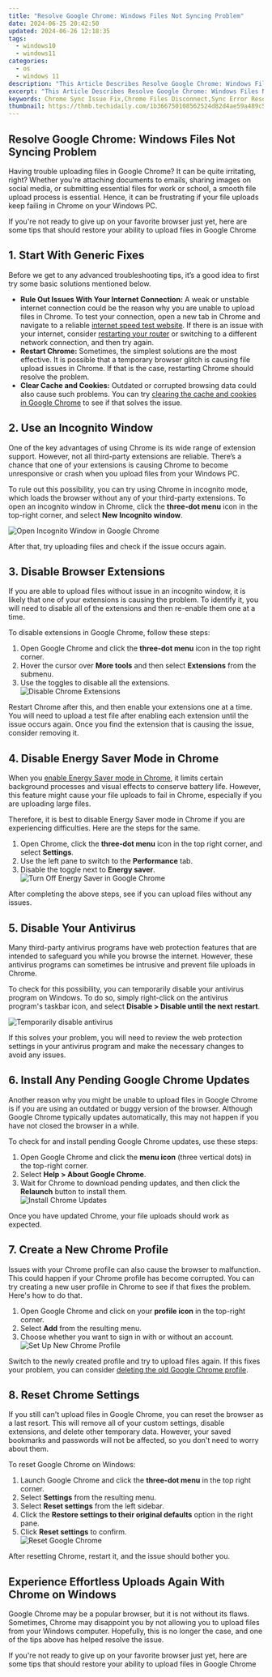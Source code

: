 ```yaml
---
title: "Resolve Google Chrome: Windows Files Not Syncing Problem"
date: 2024-06-25 20:42:50
updated: 2024-06-26 12:18:35
tags:
  - windows10
  - windows11
categories:
  - os
  - windows 11
description: "This Article Describes Resolve Google Chrome: Windows Files Not Syncing Problem"
excerpt: "This Article Describes Resolve Google Chrome: Windows Files Not Syncing Problem"
keywords: Chrome Sync Issue Fix,Chrome Files Disconnect,Sync Error Resolution,Chrome Updates,Windows Chrome Sync,Google Chrome Update,Chrome File Sync
thumbnail: https://thmb.techidaily.com/1b366750108562524d82d4ae59a489c50fa84a81f8bcbe092ec793162bb9610d.jpg
---
```


## Resolve Google Chrome: Windows Files Not Syncing Problem

 Having trouble uploading files in Google Chrome? It can be quite irritating, right? Whether you're attaching documents to emails, sharing images on social media, or submitting essential files for work or school, a smooth file upload process is essential. Hence, it can be frustrating if your file uploads keep failing in Chrome on your Windows PC.

 If you're not ready to give up on your favorite browser just yet, here are some tips that should restore your ability to upload files in Google Chrome

## 1\. Start With Generic Fixes

 Before we get to any advanced troubleshooting tips, it’s a good idea to first try some basic solutions mentioned below.

* **Rule Out Issues With Your Internet Connection:** A weak or unstable internet connection could be the reason why you are unable to upload files in Chrome. To test your connection, open a new tab in Chrome and navigate to a reliable [internet speed test website](https://www.makeuseof.com/best-free-websites-test-internet-speed/). If there is an issue with your internet, consider [restarting your router](https://www.makeuseof.com/reboot-router-correct-way/) or switching to a different network connection, and then try again.
* **Restart Chrome:** Sometimes, the simplest solutions are the most effective. It is possible that a temporary browser glitch is causing file upload issues in Chrome. If that is the case, restarting Chrome should resolve the problem.
* **Clear Cache and Cookies:** Outdated or corrupted browsing data could also cause such problems. You can try [clearing the cache and cookies in Google Chrome](https://www.makeuseof.com/how-to-clear-cookies-cache-in-chrome/) to see if that solves the issue.

## 2\. Use an Incognito Window

 One of the key advantages of using Chrome is its wide range of extension support. However, not all third-party extensions are reliable. There’s a chance that one of your extensions is causing Chrome to become unresponsive or crash when you upload files from your Windows PC.

 To rule out this possibility, you can try using Chrome in incognito mode, which loads the browser without any of your third-party extensions. To open an incognito window in Chrome, click the **three-dot menu** icon in the top-right corner, and select **New Incognito window**.

![Open Incognito Window in Google Chrome](https://static1.makeuseofimages.com/wordpress/wp-content/uploads/2023/03/open-incognito-window-in-google-chrome.jpg)

 After that, try uploading files and check if the issue occurs again.

## 3\. Disable Browser Extensions

 If you are able to upload files without issue in an incognito window, it is likely that one of your extensions is causing the problem. To identify it, you will need to disable all of the extensions and then re-enable them one at a time.

 To disable extensions in Google Chrome, follow these steps:

1. Open Google Chrome and click the **three-dot menu** icon in the top right corner.
2. Hover the cursor over **More tools** and then select **Extensions** from the submenu.
3. Use the toggles to disable all the extensions.  
![Disable Chrome Extensions](https://static1.makeuseofimages.com/wordpress/wp-content/uploads/2022/12/disable-chrome-extensions.jpg)

 Restart Chrome after this, and then enable your extensions one at a time. You will need to upload a test file after enabling each extension until the issue occurs again. Once you find the extension that is causing the issue, consider removing it.

## 4\. Disable Energy Saver Mode in Chrome

 When you [enable Energy Saver mode in Chrome](https://www.makeuseof.com/enable-google-chrome-energy-saver-mode/), it limits certain background processes and visual effects to conserve battery life. However, this feature might cause your file uploads to fail in Chrome, especially if you are uploading large files.

 Therefore, it is best to disable Energy Saver mode in Chrome if you are experiencing difficulties. Here are the steps for the same.

1. Open Chrome, click the **three-dot menu** icon in the top right corner, and select **Settings**.
2. Use the left pane to switch to the **Performance** tab.
3. Disable the toggle next to **Energy saver**.  
![Turn Off Energy Saver in Google Chrome](https://static1.makeuseofimages.com/wordpress/wp-content/uploads/2023/09/turn-off-energy-saver-in-google-chrome.jpg)

 After completing the above steps, see if you can upload files without any issues.

## 5\. Disable Your Antivirus

 Many third-party antivirus programs have web protection features that are intended to safeguard you while you browse the internet. However, these antivirus programs can sometimes be intrusive and prevent file uploads in Chrome.

 To check for this possibility, you can temporarily disable your antivirus program on Windows. To do so, simply right-click on the antivirus program's taskbar icon, and select **Disable > Disable until the next restart**.

![Temporarily disable antivirus](https://static1.makeuseofimages.com/wordpress/wp-content/uploads/2022/06/disable-antivirus.jpg)

 If this solves your problem, you will need to review the web protection settings in your antivirus program and make the necessary changes to avoid any issues.

## 6\. Install Any Pending Google Chrome Updates

 Another reason why you might be unable to upload files in Google Chrome is if you are using an outdated or buggy version of the browser. Although Google Chrome typically updates automatically, this may not happen if you have not closed the browser in a while.

 To check for and install pending Google Chrome updates, use these steps:

1. Open Google Chrome and click the **menu icon** (three vertical dots) in the top-right corner.
2. Select **Help > About Google Chrome**.
3. Wait for Chrome to download pending updates, and then click the **Relaunch** button to install them.  
![Install Chrome Updates](https://static1.makeuseofimages.com/wordpress/wp-content/uploads/2023/09/install-chrome-updates.jpg)

 Once you have updated Chrome, your file uploads should work as expected.

## 7\. Create a New Chrome Profile

 Issues with your Chrome profile can also cause the browser to malfunction. This could happen if your Chrome profile has become corrupted. You can try creating a new user profile in Chrome to see if that fixes the problem. Here's how to do that.

1. Open Google Chrome and click on your **profile icon** in the top-right corner.
2. Select **Add** from the resulting menu.
3. Choose whether you want to sign in with or without an account.  
![Set Up New Chrome Profile](https://static1.makeuseofimages.com/wordpress/wp-content/uploads/2023/07/set-up-new-chrome-profile.jpg)

 Switch to the newly created profile and try to upload files again. If this fixes your problem, you can consider [deleting the old Google Chrome profile](https://www.makeuseof.com/how-to-delete-google-chrome-profile/).

## 8\. Reset Chrome Settings

 If you still can't upload files in Google Chrome, you can reset the browser as a last resort. This will remove all of your custom settings, disable extensions, and delete other temporary data. However, your saved bookmarks and passwords will not be affected, so you don't need to worry about them.

 To reset Google Chrome on Windows:

1. Launch Google Chrome and click the **three-dot menu** in the top right corner.
2. Select **Settings** from the resulting menu.
3. Select **Reset settings** from the left sidebar.
4. Click the **Restore settings to their original defaults** option in the right pane.
5. Click **Reset settings** to confirm.  
![Reset Google Chrome](https://static1.makeuseofimages.com/wordpress/wp-content/uploads/2023/02/reset-google-chrome.jpg)

 After resetting Chrome, restart it, and the issue should bother you.

## Experience Effortless Uploads Again With Chrome on Windows

 Google Chrome may be a popular browser, but it is not without its flaws. Sometimes, Chrome may disappoint you by not allowing you to upload files from your Windows computer. Hopefully, this is no longer the case, and one of the tips above has helped resolve the issue.

 If you're not ready to give up on your favorite browser just yet, here are some tips that should restore your ability to upload files in Google Chrome
